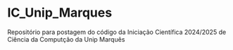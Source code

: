 # IC_Unip_Marques
Repositório para postagem do código da Iniciação Científica 2024/2025 de Ciência da Computção da Unip Marquês
